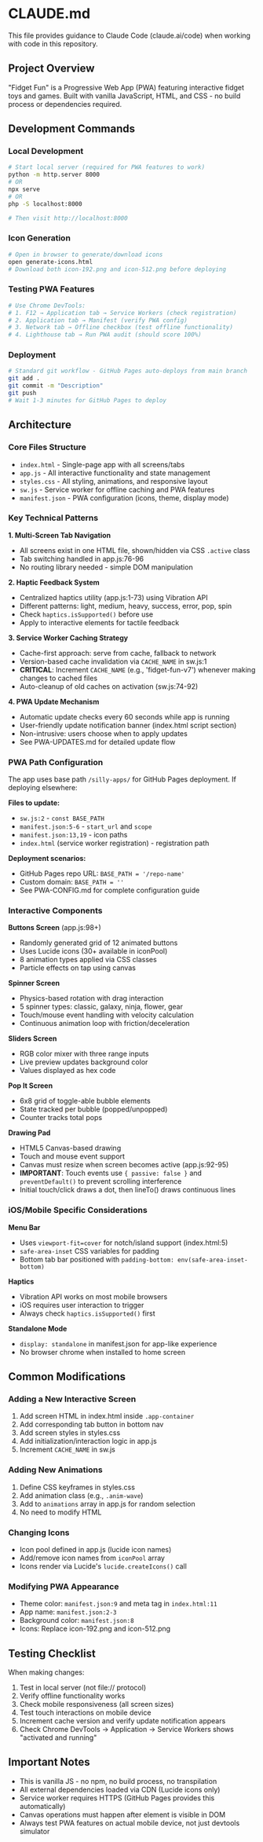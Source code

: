 # CLAUDE.md

This file provides guidance to Claude Code (claude.ai/code) when working with code in this repository.

## Project Overview

"Fidget Fun" is a Progressive Web App (PWA) featuring interactive fidget toys and games. Built with vanilla JavaScript, HTML, and CSS - no build process or dependencies required.

## Development Commands

### Local Development
```bash
# Start local server (required for PWA features to work)
python -m http.server 8000
# OR
npx serve
# OR
php -S localhost:8000

# Then visit http://localhost:8000
```

### Icon Generation
```bash
# Open in browser to generate/download icons
open generate-icons.html
# Download both icon-192.png and icon-512.png before deploying
```

### Testing PWA Features
```bash
# Use Chrome DevTools:
# 1. F12 → Application tab → Service Workers (check registration)
# 2. Application tab → Manifest (verify PWA config)
# 3. Network tab → Offline checkbox (test offline functionality)
# 4. Lighthouse tab → Run PWA audit (should score 100%)
```

### Deployment
```bash
# Standard git workflow - GitHub Pages auto-deploys from main branch
git add .
git commit -m "Description"
git push
# Wait 1-3 minutes for GitHub Pages to deploy
```

## Architecture

### Core Files Structure
- `index.html` - Single-page app with all screens/tabs
- `app.js` - All interactive functionality and state management
- `styles.css` - All styling, animations, and responsive layout
- `sw.js` - Service worker for offline caching and PWA features
- `manifest.json` - PWA configuration (icons, theme, display mode)

### Key Technical Patterns

**1. Multi-Screen Tab Navigation**
- All screens exist in one HTML file, shown/hidden via CSS `.active` class
- Tab switching handled in app.js:76-96
- No routing library needed - simple DOM manipulation

**2. Haptic Feedback System**
- Centralized haptics utility (app.js:1-73) using Vibration API
- Different patterns: light, medium, heavy, success, error, pop, spin
- Check `haptics.isSupported()` before use
- Apply to interactive elements for tactile feedback

**3. Service Worker Caching Strategy**
- Cache-first approach: serve from cache, fallback to network
- Version-based cache invalidation via `CACHE_NAME` in sw.js:1
- **CRITICAL**: Increment `CACHE_NAME` (e.g., 'fidget-fun-v7') whenever making changes to cached files
- Auto-cleanup of old caches on activation (sw.js:74-92)

**4. PWA Update Mechanism**
- Automatic update checks every 60 seconds while app is running
- User-friendly update notification banner (index.html script section)
- Non-intrusive: users choose when to apply updates
- See PWA-UPDATES.md for detailed update flow

### PWA Path Configuration

The app uses base path `/silly-apps/` for GitHub Pages deployment. If deploying elsewhere:

**Files to update:**
- `sw.js:2` - `const BASE_PATH`
- `manifest.json:5-6` - `start_url` and `scope`
- `manifest.json:13,19` - icon paths
- `index.html` (service worker registration) - registration path

**Deployment scenarios:**
- GitHub Pages repo URL: `BASE_PATH = '/repo-name'`
- Custom domain: `BASE_PATH = ''`
- See PWA-CONFIG.md for complete configuration guide

### Interactive Components

**Buttons Screen** (app.js:98+)
- Randomly generated grid of 12 animated buttons
- Uses Lucide icons (30+ available in iconPool)
- 8 animation types applied via CSS classes
- Particle effects on tap using canvas

**Spinner Screen**
- Physics-based rotation with drag interaction
- 5 spinner types: classic, galaxy, ninja, flower, gear
- Touch/mouse event handling with velocity calculation
- Continuous animation loop with friction/deceleration

**Sliders Screen**
- RGB color mixer with three range inputs
- Live preview updates background color
- Values displayed as hex code

**Pop It Screen**
- 6x8 grid of toggle-able bubble elements
- State tracked per bubble (popped/unpopped)
- Counter tracks total pops

**Drawing Pad**
- HTML5 Canvas-based drawing
- Touch and mouse event support
- Canvas must resize when screen becomes active (app.js:92-95)
- **IMPORTANT**: Touch events use `{ passive: false }` and `preventDefault()` to prevent scrolling interference
- Initial touch/click draws a dot, then lineTo() draws continuous lines

### iOS/Mobile Specific Considerations

**Menu Bar**
- Uses `viewport-fit=cover` for notch/island support (index.html:5)
- `safe-area-inset` CSS variables for padding
- Bottom tab bar positioned with `padding-bottom: env(safe-area-inset-bottom)`

**Haptics**
- Vibration API works on most mobile browsers
- iOS requires user interaction to trigger
- Always check `haptics.isSupported()` first

**Standalone Mode**
- `display: standalone` in manifest.json for app-like experience
- No browser chrome when installed to home screen

## Common Modifications

### Adding a New Interactive Screen
1. Add screen HTML in index.html inside `.app-container`
2. Add corresponding tab button in bottom nav
3. Add screen styles in styles.css
4. Add initialization/interaction logic in app.js
5. Increment `CACHE_NAME` in sw.js

### Adding New Animations
1. Define CSS keyframes in styles.css
2. Add animation class (e.g., `.anim-wave`)
3. Add to `animations` array in app.js for random selection
4. No need to modify HTML

### Changing Icons
- Icon pool defined in app.js (lucide icon names)
- Add/remove icon names from `iconPool` array
- Icons render via Lucide's `lucide.createIcons()` call

### Modifying PWA Appearance
- Theme color: `manifest.json:9` and meta tag in `index.html:11`
- App name: `manifest.json:2-3`
- Background color: `manifest.json:8`
- Icons: Replace icon-192.png and icon-512.png

## Testing Checklist

When making changes:
1. Test in local server (not file:// protocol)
2. Verify offline functionality works
3. Check mobile responsiveness (all screen sizes)
4. Test touch interactions on mobile device
5. Increment cache version and verify update notification appears
6. Check Chrome DevTools → Application → Service Workers shows "activated and running"

## Important Notes

- This is vanilla JS - no npm, no build process, no transpilation
- All external dependencies loaded via CDN (Lucide icons only)
- Service worker requires HTTPS (GitHub Pages provides this automatically)
- Canvas operations must happen after element is visible in DOM
- Always test PWA features on actual mobile device, not just devtools simulator
